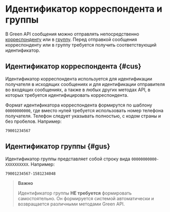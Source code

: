 # Идентификатор корреспондента и группы

В Green&nbsp;API сообщения можно отправлять непосредственно [корреспонденту](#cus) или в [группу](#gus).
Перед отправкой сообщения корреспонденту или в группу требуется получить соответствующий идентификатор.

## Идентификатор корреспондента {#cus}
Идентификатор корреспондента используется для идентификации получателя в исходящих сообщениях и для идентификации отправителя во входящих сообщениях, а также в любых других методах API, в которых требуется идентифицировать корреспондента.

Формат идентификатора корреспондента формирутся по шаблону `00000000000`, где вместо нулей требуется использовать номер телефона получателя. Телефон следует указывать полностью, с кодом страны и без пробелов. Например:

```
79001234567
```

## Идентификатор группы {#gus}
Идентификатор группы представляет собой строку вида `00000000000-XXXXXXXXXX`. Например:

```
79001234567-1581234048
```

> **Важно**
>
> Идентификатор группы **НЕ требуется** формировать самостоятельно. Он формируется системой автоматически и возвращается различными методами Green&nbsp;API.
